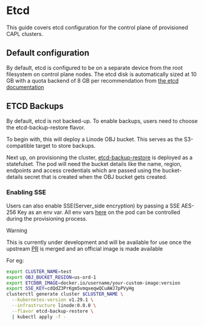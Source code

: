 # Etcd

This guide covers etcd configuration for the control plane of provisioned CAPL clusters.

## Default configuration

By default, etcd is configured to be on a separate device from the root filesystem on
control plane nodes. The etcd disk is automatically sized at 10 GB with a quota backend of 8 GB per
recommendation from [the etcd documentation](https://etcd.io/docs/latest/dev-guide/limit/#storage-size-limit)

## ETCD Backups

By default, etcd is not backed-up. To enable backups, users need to choose the etcd-backup-restore flavor.

To begin with, this will deploy a Linode OBJ bucket. This serves as the S3-compatible target to store backups.

Next up, on provisioning the cluster, [etcd-backup-restore](https://github.com/gardener/etcd-backup-restore) is deployed as a statefulset.
The pod will need the bucket details like the name, region, endpoints and access credentials which are passed using the 
bucket-details secret that is created when the OBJ bucket gets created.

### Enabling SSE
Users can also enable SSE(Server_side encryption) by passing a SSE AES-256 Key as an env var. All env vars [here](../../../templates/addons/etcd-backup-restore/etcd-backup-restore.yaml) on the pod can be controlled during the provisioning process.

> [!WARNING]  
> This is currently under development and will be available for use once the upstream [PR](https://github.com/gardener/etcd-backup-restore/pull/719) is merged and an official image is made available

For eg:
```sh
export CLUSTER_NAME=test
export OBJ_BUCKET_REGION=us-ord-1
export ETCDBR_IMAGE=docker.io/username/your-custom-image:version
export SSE_KEY=cdQdZ3PrKgm5vmqxeqwQCuAWJ7pPVyHg
clusterctl generate cluster $CLUSTER_NAME \
  --kubernetes-version v1.29.1 \
  --infrastructure linode:0.0.0 \
  --flavor etcd-backup-restore \
  | kubectl apply -f -
```
